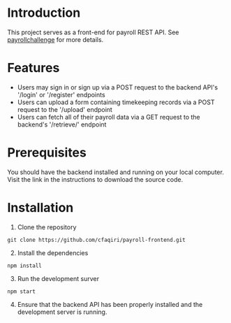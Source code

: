 # Introduction
This project serves as a front-end for  payroll REST API. See [payrollchallenge](https://github.com/cfaqiri/payrollchallenge) for more details. 

# Features
- Users may sign in or sign up via a POST request to the backend API's '/login' or '/register' endpoints
- Users can upload a form containing timekeeping records via a POST request to the '/upload' endpoint
- Users can fetch all of their payroll data via a GET request to the backend's '/retrieve/' endpoint

# Prerequisites
You should have the backend installed and running on your local computer. Visit the link in the instructions to download the source code. 

# Installation
1. Clone the repository
```
git clone https://github.com/cfaqiri/payroll-frontend.git
```
2. Install the dependencies
```
npm install
```
3. Run the development surver
```
npm start
```
4. Ensure that the backend API has been properly installed and the development server is running.